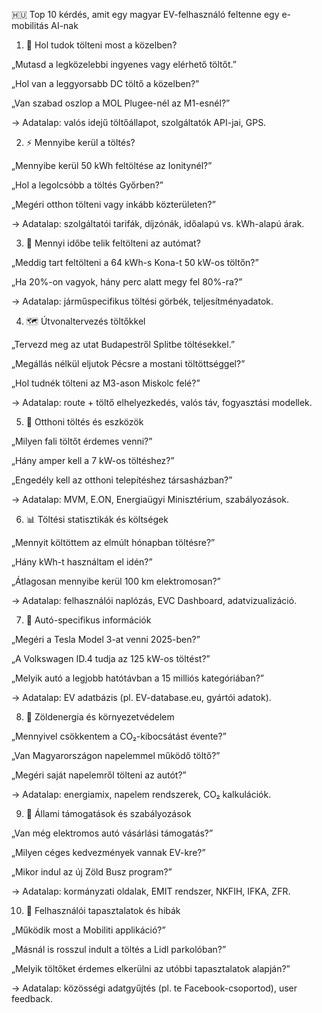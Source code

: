 🇭🇺 Top 10 kérdés, amit egy magyar EV-felhasználó feltenne egy e-mobilitás AI-nak
1. 🔌 Hol tudok tölteni most a közelben?

„Mutasd a legközelebbi ingyenes vagy elérhető töltőt.”

„Hol van a leggyorsabb DC töltő a közelben?”

„Van szabad oszlop a MOL Plugee-nél az M1-esnél?”

→ Adatalap: valós idejű töltőállapot, szolgáltatók API-jai, GPS.

2. ⚡ Mennyibe kerül a töltés?

„Mennyibe kerül 50 kWh feltöltése az Ionitynél?”

„Hol a legolcsóbb a töltés Győrben?”

„Megéri otthon tölteni vagy inkább közterületen?”

→ Adatalap: szolgáltatói tarifák, díjzónák, időalapú vs. kWh-alapú árak.

3. 🚗 Mennyi időbe telik feltölteni az autómat?

„Meddig tart feltölteni a 64 kWh-s Kona-t 50 kW-os töltőn?”

„Ha 20%-on vagyok, hány perc alatt megy fel 80%-ra?”

→ Adatalap: járműspecifikus töltési görbék, teljesítményadatok.

4. 🗺️ Útvonaltervezés töltőkkel

„Tervezd meg az utat Budapestről Splitbe töltésekkel.”

„Megállás nélkül eljutok Pécsre a mostani töltöttséggel?”

„Hol tudnék tölteni az M3-ason Miskolc felé?”

→ Adatalap: route + töltő elhelyezkedés, valós táv, fogyasztási modellek.

5. 🔋 Otthoni töltés és eszközök

„Milyen fali töltőt érdemes venni?”

„Hány amper kell a 7 kW-os töltéshez?”

„Engedély kell az otthoni telepítéshez társasházban?”

→ Adatalap: MVM, E.ON, Energiaügyi Minisztérium, szabályozások.

6. 📊 Töltési statisztikák és költségek

„Mennyit költöttem az elmúlt hónapban töltésre?”

„Hány kWh-t használtam el idén?”

„Átlagosan mennyibe kerül 100 km elektromosan?”

→ Adatalap: felhasználói naplózás, EVC Dashboard, adatvizualizáció.

7. 🧠 Autó-specifikus információk

„Megéri a Tesla Model 3-at venni 2025-ben?”

„A Volkswagen ID.4 tudja az 125 kW-os töltést?”

„Melyik autó a legjobb hatótávban a 15 milliós kategóriában?”

→ Adatalap: EV adatbázis (pl. EV-database.eu, gyártói adatok).

8. 🌱 Zöldenergia és környezetvédelem

„Mennyivel csökkentem a CO₂-kibocsátást évente?”

„Van Magyarországon napelemmel működő töltő?”

„Megéri saját napelemről tölteni az autót?”

→ Adatalap: energiamix, napelem rendszerek, CO₂ kalkulációk.

9. 🧾 Állami támogatások és szabályozások

„Van még elektromos autó vásárlási támogatás?”

„Milyen céges kedvezmények vannak EV-kre?”

„Mikor indul az új Zöld Busz program?”

→ Adatalap: kormányzati oldalak, EMIT rendszer, NKFIH, IFKA, ZFR.

10. 🧭 Felhasználói tapasztalatok és hibák

„Működik most a Mobiliti applikáció?”

„Másnál is rosszul indult a töltés a Lidl parkolóban?”

„Melyik töltőket érdemes elkerülni az utóbbi tapasztalatok alapján?”

→ Adatalap: közösségi adatgyűjtés (pl. te Facebook-csoportod), user feedback.